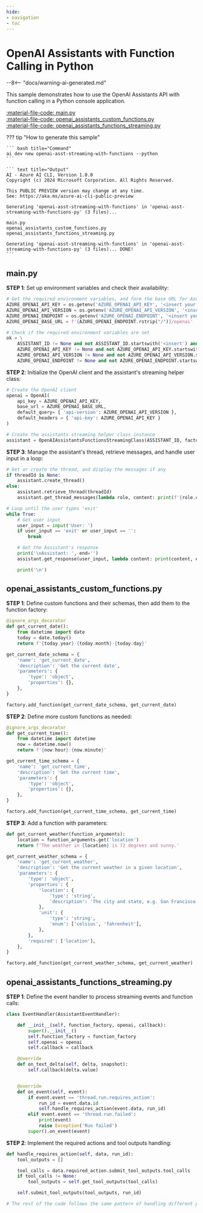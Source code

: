 ```yaml
---
hide:
- navigation
- toc
---
```

# OpenAI Assistants with Function Calling in Python

--8<-- "docs/warning-ai-generated.md"

This sample demonstrates how to use the OpenAI Assistants API with function calling in a Python console application.

[:material-file-code: main.py](./samples/openai-asst-streaming-with-functions-py/main.py)  
[:material-file-code: openai_assistants_custom_functions.py](./samples/openai-asst-streaming-with-functions-py/openai_assistants_custom_functions.py)  
[:material-file-code: openai_assistants_functions_streaming.py](./samples/openai-asst-streaming-with-functions-py/openai_assistants_functions_streaming.py)  

??? tip "How to generate this sample"

    ``` bash title="Command"
    ai dev new openai-asst-streaming-with-functions --python
    ```

    ``` text title="Output"
    AI - Azure AI CLI, Version 1.0.0
    Copyright (c) 2024 Microsoft Corporation. All Rights Reserved.

    This PUBLIC PREVIEW version may change at any time.
    See: https://aka.ms/azure-ai-cli-public-preview

    Generating 'openai-asst-streaming-with-functions' in 'openai-asst-streaming-with-functions-py' (3 files)...

    main.py
    openai_assistants_custom_functions.py
    openai_assistants_functions_streaming.py

    Generating 'openai-asst-streaming-with-functions' in 'openai-asst-streaming-with-functions-py' (3 files)... DONE!
    ```


## main.py

**STEP 1**: Set up environment variables and check their availability:

``` python title="main.py"
# Get the required environment variables, and form the base URL for Azure OpenAI Assistants API
AZURE_OPENAI_API_KEY = os.getenv('AZURE_OPENAI_API_KEY', '<insert your Azure OpenAI API key here>')
AZURE_OPENAI_API_VERSION = os.getenv('AZURE_OPENAI_API_VERSION', '<insert your Azure OpenAI API version here>')
AZURE_OPENAI_ENDPOINT = os.getenv('AZURE_OPENAI_ENDPOINT', '<insert your Azure OpenAI endpoint here>')
AZURE_OPENAI_BASE_URL = f'{AZURE_OPENAI_ENDPOINT.rstrip("/")}/openai'

# Check if the required environment variables are set
ok = \
    ASSISTANT_ID != None and not ASSISTANT_ID.startswith('<insert') and \
    AZURE_OPENAI_API_KEY != None and not AZURE_OPENAI_API_KEY.startswith('<insert') and \
    AZURE_OPENAI_API_VERSION != None and not AZURE_OPENAI_API_VERSION.startswith('<insert') and \
    AZURE_OPENAI_ENDPOINT != None and not AZURE_OPENAI_ENDPOINT.startswith('<insert')
```

**STEP 2**: Initialize the OpenAI client and the assistant's streaming helper class:

``` python title="main.py"
# Create the OpenAI client
openai = OpenAI(
    api_key = AZURE_OPENAI_API_KEY,
    base_url = AZURE_OPENAI_BASE_URL,
    default_query= { 'api-version': AZURE_OPENAI_API_VERSION },
    default_headers = { 'api-key': AZURE_OPENAI_API_KEY }
)

# Create the assistants streaming helper class instance
assistant = OpenAIAssistantsFunctionsStreamingClass(ASSISTANT_ID, factory, openai)
```

**STEP 3**: Manage the assistant's thread, retrieve messages, and handle user input in a loop:

``` python title="main.py"
# Get or create the thread, and display the messages if any
if threadId is None:
    assistant.create_thread()
else:
    assistant.retrieve_thread(threadId)
    assistant.get_thread_messages(lambda role, content: print(f'{role.capitalize()}: {content}', end=''))

# Loop until the user types 'exit'
while True:
    # Get user input
    user_input = input('User: ')
    if user_input == 'exit' or user_input == '':
        break

    # Get the Assistant's response
    print('\nAssistant: ', end='')
    assistant.get_response(user_input, lambda content: print(content, end=''))

    print('\n')
```

## openai_assistants_custom_functions.py

**STEP 1**: Define custom functions and their schemas, then add them to the function factory:

``` python title="openai_assistants_custom_functions.py"
@ignore_args_decorator
def get_current_date():
    from datetime import date
    today = date.today()
    return f'{today.year}-{today.month}-{today.day}'

get_current_date_schema = {
    'name': 'get_current_date',
    'description': 'Get the current date',
    'parameters': {
        'type': 'object',
        'properties': {},
    },
}

factory.add_function(get_current_date_schema, get_current_date)
```

**STEP 2**: Define more custom functions as needed:

``` python title="openai_assistants_custom_functions.py"
@ignore_args_decorator
def get_current_time():
    from datetime import datetime
    now = datetime.now()
    return f'{now.hour}:{now.minute}'

get_current_time_schema = {
    'name': 'get_current_time',
    'description': 'Get the current time',
    'parameters': {
        'type': 'object',
        'properties': {},
    },
}

factory.add_function(get_current_time_schema, get_current_time)
```

**STEP 3**: Add a function with parameters:

``` python title="openai_assistants_custom_functions.py"
def get_current_weather(function_arguments):
    location = function_arguments.get('location')
    return f'The weather in {location} is 72 degrees and sunny.'

get_current_weather_schema = {
    'name': 'get_current_weather',
    'description': 'Get the current weather in a given location',
    'parameters': {
        'type': 'object',
        'properties': {
            'location': {
                'type': 'string',
                'description': 'The city and state, e.g. San Francisco, CA',
            },
            'unit': {
                'type': 'string',
                'enum': ['celsius', 'fahrenheit'],
            },
        },
        'required': ['location'],
    },
}

factory.add_function(get_current_weather_schema, get_current_weather)
```

## openai_assistants_functions_streaming.py

**STEP 1**: Define the event handler to process streaming events and function calls:

``` python title="openai_assistants_functions_streaming.py"
class EventHandler(AssistantEventHandler):

    def __init__(self, function_factory, openai, callback):
        super().__init__()
        self.function_factory = function_factory
        self.openai = openai
        self.callback = callback

    @override
    def on_text_delta(self, delta, snapshot):
        self.callback(delta.value)


    @override
    def on_event(self, event):
        if event.event == 'thread.run.requires_action':
            run_id = event.data.id
            self.handle_requires_action(event.data, run_id)
        elif event.event == 'thread.run.failed':
            print(event)
            raise Exception('Run failed')
        super().on_event(event)
```

**STEP 2**: Implement the required actions and tool outputs handling:

``` python title="openai_assistants_functions_streaming.py"
def handle_requires_action(self, data, run_id):
    tool_outputs = []

    tool_calls = data.required_action.submit_tool_outputs.tool_calls
    if tool_calls != None:
        tool_outputs = self.get_tool_outputs(tool_calls)

    self.submit_tool_outputs(tool_outputs, run_id)

# The rest of the code follows the same pattern of handling different parts of the streaming process.
```